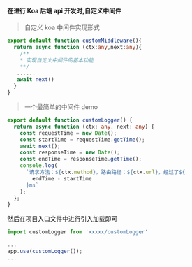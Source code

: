 #### 在进行 Koa 后端 api 开发时,自定义中间件

> 自定义 koa 中间件实现形式

```typescript
export default function customMiddleware(){
  return async function (ctx:any,next:any){
    /**
    * 实现自定义中间件的基本功能
    **/
   ......
   await next()
  }
}
```

> 一个最简单的中间件 demo

```typescript
export default function customLogger() {
  return async function (ctx: any, next: any) {
    const requestTime = new Date();
    const startTime = requestTime.getTime();
    await next();
    const responseTime = new Date();
    const endTime = responseTime.getTime();
    console.log(
      `请求方法：${ctx.method}，路由路径：${ctx.url}，经过了${
        endTime - startTime
      }ms`
    );
  };
}
```

然后在项目入口文件中进行引入加载即可

```typescript
import customLogger from 'xxxxx/customLogger'

...
app.use(customLogger());
...
```
